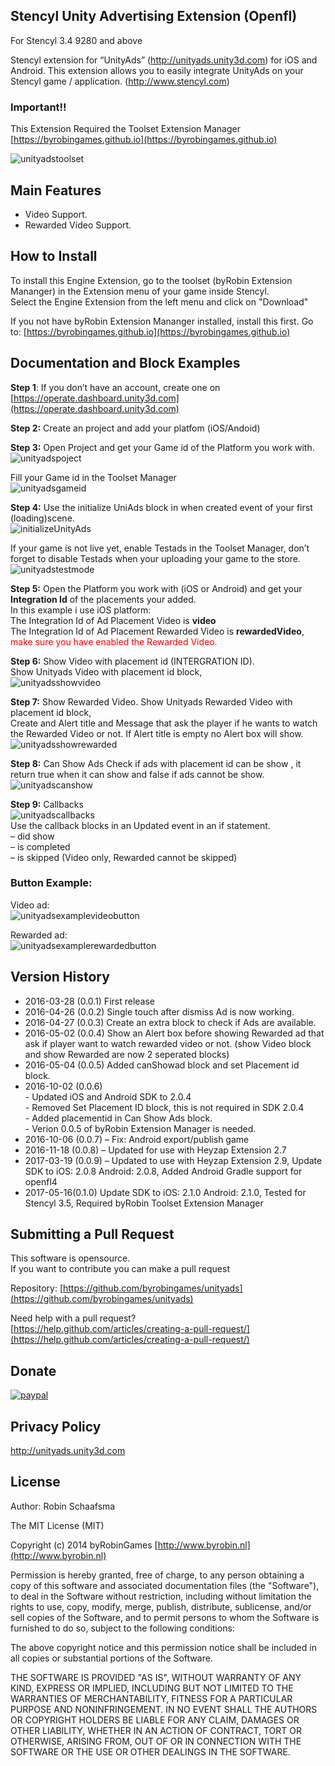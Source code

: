 ## Stencyl Unity Advertising Extension (Openfl)

For Stencyl 3.4 9280 and above

Stencyl extension for “UnityAds” (http://unityads.unity3d.com) for iOS and Android. This extension allows you to easily integrate UnityAds on your Stencyl game / application. (http://www.stencyl.com)

### Important!!

This Extension Required the Toolset Extension Manager [https://byrobingames.github.io](https://byrobingames.github.io)

![unityadstoolset](https://byrobingames.github.io/img/unityads/unityadstoolset.png)

## Main Features

  * Video Support.
  * Rewarded Video Support.

## How to Install

To install this Engine Extension, go to the toolset (byRobin Extension Mananger) in the Extension menu of your game inside Stencyl.<br/>
Select the Engine Extension from the left menu and click on "Download"

If you not have byRobin Extension Mananger installed, install this first.
Go to: [https://byrobingames.github.io](https://byrobingames.github.io)

## Documentation and Block Examples

**Step 1**: If you don’t have an account, create one on [https://operate.dashboard.unity3d.com](https://operate.dashboard.unity3d.com)

**Step 2:** Create an project and add your platfom (iOS/Andoid)

**Step 3:** Open Project and get your Game id of the Platform you work with.
![unityadspoject](https://byrobingames.github.io/img/unityads/unityadspoject.png)

Fill your Game id in the Toolset Manager<br/>
![unityadsgameid](https://byrobingames.github.io/img/unityads/unityadsgameid.png)

**Step 4:** Use the initialize UniAds block in when created event of your first (loading)scene.<br/>
![initializeUnityAds](https://byrobingames.github.io/img/unityads/unityadsinitialize.png)

If your game is not live yet, enable Testads in the Toolset Manager, don’t forget to disable Testads when your uploading your game to the store.<br/>
![unityadstestmode](https://byrobingames.github.io/img/unityads/unityadstestmode.png)

**Step 5:** Open the Platform you work with (iOS or Android) and get your <strong>Integration Id</strong> of the placements your added.<br/>
In this example i use iOS platform:<br/>
The Integration Id of Ad Placement Video is <strong>video</strong><br/>
The Integration Id of Ad Placement Rewarded Video is <strong>rewardedVideo</strong>,<br/>
<span style="color:red;">make sure you have enabled the Rewarded Video. </span>

**Step 6:** Show Video with placement id (INTERGRATION ID).<br/>
Show Unityads Video with placement id block,<br/>
![unityadsshowvideo](https://byrobingames.github.io/img/unityads/unityadsshowvideo.png)

**Step 7:** Show Rewarded Video.
Show Unityads Rewarded Video with placement id block,<br/>
Create and Alert title and Message that ask the player if he wants to watch the Rewarded Video or not. If Alert title is empty no Alert box will show.<br/>
![unityadsshowrewarded](https://byrobingames.github.io/img/unityads/unityadsshowrewarded.png)

**Step 8:** Can Show Ads
Check if ads with placement id can be show , it return true when it can show and false if ads cannot be show.<br/>
![unityadscanshow](https://byrobingames.github.io/img/unityads/unityadscanshow.png)

**Step 9:** Callbacks<br/>
![unityadscallbacks](https://byrobingames.github.io/img/unityads/unityadscallbacks.png)<br/>
Use the callback blocks in an Updated event in an if statement.<br/>
– did show<br/>
– is completed<br/>
– is skipped (Video only, Rewarded cannot be skipped)

### Button Example:

Video ad:<br/>
![unityadsexamplevideobutton](https://byrobingames.github.io/img/unityads/unityadsexamplevideobutton.png)

Rewarded ad:<br/>
![unityadsexamplerewardedbutton](https://byrobingames.github.io/img/unityads/unityadsexamplerewardedbutton.png)

## Version History

- 2016-03-28 (0.0.1) First release
- 2016-04-26 (0.0.2) Single touch after dismiss Ad is now working.
- 2016-04-27 (0.0.3) Create an extra block to check if Ads are available.
- 2016-05-02 (0.0.4) Show an Alert box before showing Rewarded ad that ask if player want to watch rewarded video or not. (show Video block and show Rewarded are now 2 seperated blocks)
- 2016-05-04 (0.0.5) Added canShowad block and set Placement id block.
- 2016-10-02 (0.0.6)<br />
           - Updated iOS and Android SDK to 2.0.4<br />
           - Removed Set Placement ID block, this is not required in SDK 2.0.4<br />
           - Added placementid in Can Show Ads block.<br />
           - Verion 0.0.5 of byRobin Extension Manager is needed.<br />
- 2016-10-06 (0.0.7) – Fix: Android export/publish game
- 2016-11-18 (0.0.8) – Updated for use with Heyzap Extension 2.7
- 2017-03-19 (0.0.9) – Updated to use with Heyzap Extension 2.9, Update SDK to iOS: 2.0.8 Android: 2.0.8, Added Android Gradle support for openfl4
- 2017-05-16(0.1.0) Update SDK to iOS: 2.1.0 Android: 2.1.0, Tested for Stencyl 3.5, Required byRobin Toolset Extension Manager

## Submitting a Pull Request

This software is opensource.<br/>
If you want to contribute you can make a pull request

Repository: [https://github.com/byrobingames/unityads](https://github.com/byrobingames/unityads)

Need help with a pull request?<br/>
[https://help.github.com/articles/creating-a-pull-request/](https://help.github.com/articles/creating-a-pull-request/)

## Donate

[![paypal](https://www.paypalobjects.com/en_US/i/btn/btn_donateCC_LG.gif)](https://www.paypal.com/cgi-bin/webscr?cmd=_s-xclick&hosted_button_id=HKLGFCAGKBMFL)<br />

## Privacy Policy

http://unityads.unity3d.com

## License

Author: Robin Schaafsma

The MIT License (MIT)

Copyright (c) 2014 byRobinGames [http://www.byrobin.nl](http://www.byrobin.nl)

Permission is hereby granted, free of charge, to any person obtaining a copy of this software and associated documentation files (the "Software"), to deal in the Software without restriction, including without limitation the rights to use, copy, modify, merge, publish, distribute, sublicense, and/or sell copies of the Software, and to permit persons to whom the Software is furnished to do so, subject to the following conditions:

The above copyright notice and this permission notice shall be included in all copies or substantial portions of the Software.

THE SOFTWARE IS PROVIDED "AS IS", WITHOUT WARRANTY OF ANY KIND, EXPRESS OR IMPLIED, INCLUDING BUT NOT LIMITED TO THE WARRANTIES OF MERCHANTABILITY, FITNESS FOR A PARTICULAR PURPOSE AND NONINFRINGEMENT. IN NO EVENT SHALL THE AUTHORS OR COPYRIGHT HOLDERS BE LIABLE FOR ANY CLAIM, DAMAGES OR OTHER LIABILITY, WHETHER IN AN ACTION OF CONTRACT, TORT OR OTHERWISE, ARISING FROM, OUT OF OR IN CONNECTION WITH THE SOFTWARE OR THE USE OR OTHER DEALINGS IN THE SOFTWARE.


